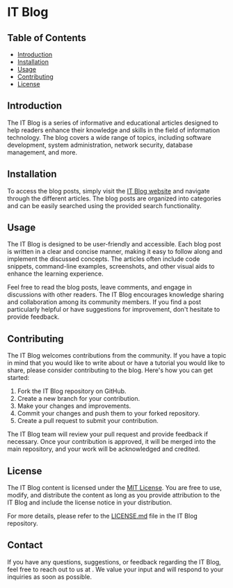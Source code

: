 <!DOCTYPE html>
<!-- majician13.github.io/ITBlog -->
<html>
<head>
  <meta charset="UTF-8">
  
</head>
<body>
  <h1>IT Blog</h1>

  <h2>Table of Contents</h2>
  <ul>
    <li><a href="#introduction">Introduction</a></li>
    <li><a href="#installation">Installation</a></li>
    <li><a href="#usage">Usage</a></li>
    <li><a href="#contributing">Contributing</a></li>
    <li><a href="#license">License</a></li>
  </ul>

  <h2 id="introduction">Introduction</h2>
  <p>
    The IT Blog is a series of informative and educational articles designed to help readers enhance their knowledge and skills in the field of information technology. The blog covers a wide range of topics, including software development, system administration, network security, database management, and more.
  </p>

  <h2 id="installation">Installation</h2>
  <p>
    To access the blog posts, simply visit the <a href="https://example.com/itblog">IT Blog website</a> and navigate through the different articles. The blog posts are organized into categories and can be easily searched using the provided search functionality.
  </p>

  <h2 id="usage">Usage</h2>
  <p>
    The IT Blog is designed to be user-friendly and accessible. Each blog post is written in a clear and concise manner, making it easy to follow along and implement the discussed concepts. The articles often include code snippets, command-line examples, screenshots, and other visual aids to enhance the learning experience.
  </p>

  <p>
    Feel free to read the blog posts, leave comments, and engage in discussions with other readers. The IT Blog encourages knowledge sharing and collaboration among its community members. If you find a post particularly helpful or have suggestions for improvement, don't hesitate to provide feedback.
  </p>

  <h2 id="contributing">Contributing</h2>
  <p>
    The IT Blog welcomes contributions from the community. If you have a topic in mind that you would like to write about or have a tutorial you would like to share, please consider contributing to the blog. Here's how you can get started:
  </p>
  <ol>
    <li>Fork the IT Blog repository on GitHub.</li>
    <li>Create a new branch for your contribution.</li>
    <li>Make your changes and improvements.</li>
    <li>Commit your changes and push them to your forked repository.</li>
    <li>Create a pull request to submit your contribution.</li>
  </ol>

  <p>
    The IT Blog team will review your pull request and provide feedback if necessary. Once your contribution is approved, it will be merged into the main repository, and your work will be acknowledged and credited.
  </p>

  <h2 id="license">License</h2>
  <p>
    The IT Blog content is licensed under the <a href="https://opensource.org/licenses/MIT">MIT License</a>. You are free to use, modify, and distribute the content as long as you provide attribution to the IT Blog and include the license notice in your distribution.
  </p>

  <p>
    For more details, please refer to the <a href="LICENSE.md">LICENSE.md</a> file in the IT Blog repository.
  </p>

  <h2>Contact</h2>
  <p>
    If you have any questions, suggestions, or feedback regarding the IT Blog, feel free to reach out to us at <a href="mailto:chris.mills@wrvblaw.com"><i class="fa-solid fa-envelope"></i></a>. We value your input and will respond to your inquiries as soon as possible.
  </p>

</body>
</html>

